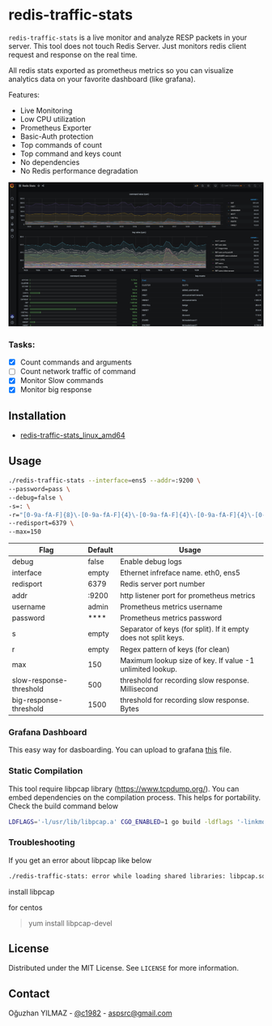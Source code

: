 # redis-traffic-stats

`redis-traffic-stats` is a live monitor and analyze RESP packets in your server. This tool does not touch Redis Server.  Just monitors redis client request and response on the real time.

All redis stats exported as prometheus metrics so you can visualize analytics data on your favorite dashboard (like grafana).

Features:

* Live Monitoring
* Low CPU utilization
* Prometheus Exporter
* Basic-Auth protection
* Top commands of count
* Top command and keys count
* No dependencies
* No Redis performance degradation

![](./screen_shot.png)

### Tasks:

- [x] Count commands and arguments  
- [ ] Count network traffic of command
- [x] Monitor Slow commands
- [x] Monitor big response

## Installation

* [redis-traffic-stats_linux_amd64](https://github.com/c1982/redis-traffic-stats/releases/download/v1.0.0/redis-traffic-stats_linux_amd64) 

## Usage

```bash
./redis-traffic-stats --interface=ens5 --addr=:9200 \
--password=pass \
--debug=false \
-s=: \
-r="[0-9a-fA-F]{8}\-[0-9a-fA-F]{4}\-[0-9a-fA-F]{4}\-[0-9a-fA-F]{4}\-[0-9a-fA-F]{12}" \
--redisport=6379 \
--max=150
```

Flag | Default | Usage
--- | --- | ---
debug | false | Enable debug logs
interface | empty | Ethernet infreface name. eth0, ens5
redisport | 6379 | Redis server port number
addr | :9200 | http listener port for prometheus metrics
username | admin | Prometheus metrics username
password | **** | Prometheus metrics password
s | empty | Separator of keys (for split). If it empty does not split keys.
r | empty | Regex pattern of keys (for clean)
max | 150 | Maximum lookup size of key. If value -1 unlimited lookup. 
slow-response-threshold | 500 | threshold for recording slow response. Millisecond
big-response-threshold | 1500 | threshold for recording slow response. Bytes

### Grafana Dashboard

This easy way for dasboarding. You can upload to grafana [this](./grafana-dashboard.json) file.

### Static Compilation

This tool require libpcap library (https://www.tcpdump.org/). 
You can embed dependencies on the compilation process. This helps for portability.
Check the build command below

```bash
LDFLAGS='-l/usr/lib/libpcap.a' CGO_ENABLED=1 go build -ldflags '-linkmode external -extldflags -static' .
```

### Troubleshooting

If you get an error about libpcap like below

```bash
./redis-traffic-stats: error while loading shared libraries: libpcap.so.0.8: cannot open shared object file: No such file or directory
```

install libpcap

for centos
>yum install libpcap-devel

## License

Distributed under the MIT License. See `LICENSE` for more information.

## Contact

Oğuzhan YILMAZ - [@c1982](https://twitter.com/c1982) - aspsrc@gmail.com